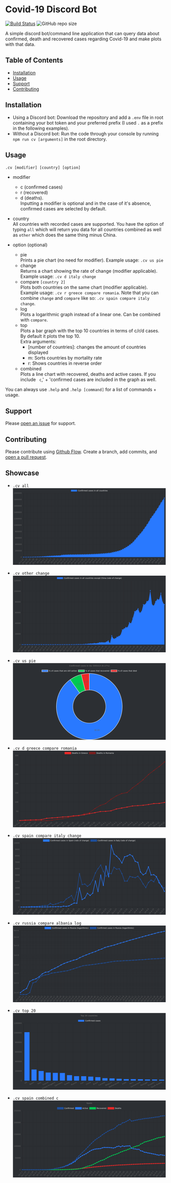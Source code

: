 # Covid-19 Discord Bot

[![Build Status](https://travis-ci.org/AntoniosBarotsis/coronaBot.svg?branch=master)](https://travis-ci.org/AntoniosBarotsis/coronaBot)
![GitHub repo size](https://img.shields.io/github/repo-size/AntoniosBarotsis/coronaBot?color=light%20green)

A simple discord bot/command line application that can query data about confirmed, death and recovered cases regarding Covid-19 and make 
plots with that data. 

## Table of Contents

- [Installation](#installation)
- [Usage](#usage)
- [Support](#support)
- [Contributing](#contributing)

## Installation

- Using a Discord bot:
    Download the repository and add a ``.env`` file in root containing your bot token and your preferred prefix (I used ``.``
    as a prefix in the following examples).
- Without a Discord bot:
    Run the code through your console by running ``npm run cv [arguments]`` in the root directory.

## Usage

``.cv [modifier] [country] [option]``

- modifier
   - c (confirmed cases)
   - r (recovered)
   - d (deaths). \
   Inputting a modifier is optional and in the case of it's absence, confirmed cases are selected by default.
   
- country \
    All countries with recorded cases are supported. You have the option of typing ``all`` which
    will return you data for all countries combined as well as ``other`` which does the same thing
    minus China.
    
- option (optional)
    - pie\
        Prints a pie chart (no need for modifier). Example usage: ``.cv us pie``
    - change\
        Returns a chart showing the rate of change (modifier applicable). Example usage: ``.cv d italy change``
    - compare ``[country 2]``\
        Plots both countries on the same chart (modifier applicable). Example usage: ``.cv r greece compare romania``.
        Note that you can combine ``change`` and ``compare`` like so: ``.cv spain compare italy change``.
    - log\
        Plots a logarithmic graph instead of a linear one. Can be combined with ``compare``.
    - top\
        Plots a bar graph with the top 10 countries in terms of c/r/d cases. By default it plots the top 10.\
        Extra arguments:
        - \[number of countries\]: changes the amount of countries displayed
        - m: Sorts countries by mortality rate
        - r: Shows countries in reverse order
    - combined\
        Plots a line chart with recovered, deaths and active cases. If you include `` c``,' +
        'confirmed cases are included in the graph as well.
        
You can always use ``.help`` and ``.help [command]`` for a list of commands + usage.
    
## Support
   
Please [open an issue](https://github.com/AntoniosBarotsis/coronaBot/issues/new) for support.

## Contributing

Please contribute using [Github Flow](https://guides.github.com/introduction/flow/). 
Create a branch, add commits, and [open a pull request](https://github.com/AntoniosBarotsis/coronaBot/compare).

## Showcase
 - ```.cv all```\
![bruh](/images/3.jpeg)

 - ```.cv other change```\
![bruh](/images/4.jpeg)

 - ```.cv us pie```\
![bruh](/images/2.jpeg)

 - ```.cv d greece compare romania```\
![bruh](/images/1.jpeg)

- ```.cv spain compare italy change```\
![bruh](/images/5.jpeg)

- ```.cv russia compare albania log```\
![bruh](/images/6.jpeg)

- ```.cv top 20```\
![bruh](/images/7.jpeg)

- ```.cv spain combined c```
![bruh](/images/8.jpeg)